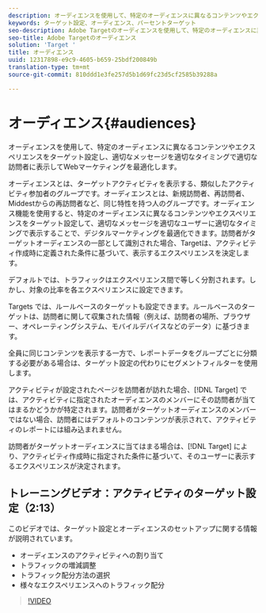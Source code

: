 ```yaml
---
description: オーディエンスを使用して、特定のオーディエンスに異なるコンテンツやエクスペリエンスをターゲット設定し、適切なメッセージを適切なタイミングで適切な訪問者に表示してWebマーケティングを最適化します。
keywords: ターゲット設定、オーディエンス、パーセントターゲット
seo-description: Adobe Targetのオーディエンスを使用して、特定のオーディエンスに異なるコンテンツやエクスペリエンスをターゲット化し、適切なメッセージを適切なタイミングで適切なユーザーに表示してWebマーケティングを最適化します。
seo-title: Adobe Targetのオーディエンス
solution: 'Target '
title: オーディエンス
uuid: 12317898-e9c9-4605-b659-25bdf200849b
translation-type: tm+mt
source-git-commit: 810ddd1e3fe257d5b1d69fc23d5cf2585b39288a

---
```



# オーディエンス{#audiences}

オーディエンスを使用して、特定のオーディエンスに異なるコンテンツやエクスペリエンスをターゲット設定し、適切なメッセージを適切なタイミングで適切な訪問者に表示してWebマーケティングを最適化します。

オーディエンスとは、ターゲットアクティビティを表示する、類似したアクティビティ参加者のグループです。オーディエンスとは、新規訪問者、再訪問者、Middestからの再訪問者など、同じ特性を持つ人のグループです。オーディエンス機能を使用すると、特定のオーディエンスに異なるコンテンツやエクスペリエンスをターゲット設定して、適切なメッセージを適切なユーザーに適切なタイミングで表示することで、デジタルマーケティングを最適化できます。訪問者がターゲットオーディエンスの一部として識別された場合、Targetは、アクティビティ作成時に定義された条件に基づいて、表示するエクスペリエンスを決定します。

デフォルトでは、トラフィックはエクスペリエンス間で等しく分割されます。しかし、対象の比率を各エクスペリエンスに設定できます。

Targets では、ルールベースのターゲットも設定できます。ルールベースのターゲットは、訪問者に関して収集された情報（例えば、訪問者の場所、ブラウザー、オペレーティングシステム、モバイルデバイスなどのデータ）に基づきます。

全員に同じコンテンツを表示する一方で、レポートデータをグループごとに分類する必要がある場合は、ターゲット設定の代わりにセグメントフィルターを使用します。

アクティビティが設定されたページを訪問者が訪れた場合、[!DNL Target] では、アクティビティに指定されたオーディエンスのメンバーにその訪問者が当てはまるかどうかが特定されます。訪問者がターゲットオーディエンスのメンバーではない場合、訪問者にはデフォルトのコンテンツが表示されて、アクティビティのレポートには組み込まれません。

訪問者がターゲットオーディエンスに当てはまる場合は、[!DNL Target] により、アクティビティ作成時に指定された条件に基づいて、そのユーザーに表示するエクスペリエンスが決定されます。

## トレーニングビデオ：アクティビティのターゲット設定（2:13）

このビデオでは、ターゲット設定とオーディエンスのセットアップに関する情報が説明されています。

* オーディエンスのアクティビティへの割り当て
* トラフィックの増減調整
* トラフィック配分方法の選択
* 様々なエクスペリエンスへのトラフィック配分

>[!VIDEO](https://video.tv.adobe.com/v/17385?captions=jpn)
